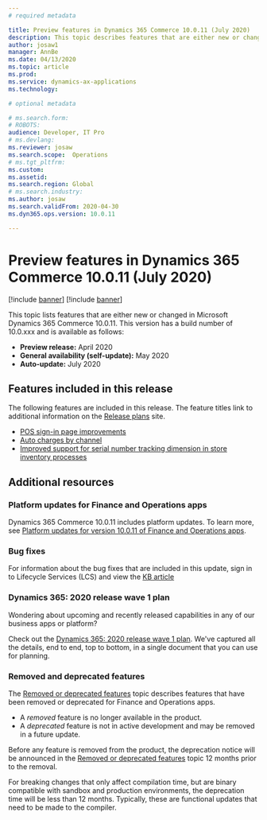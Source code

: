 ```yaml
---
# required metadata

title: Preview features in Dynamics 365 Commerce 10.0.11 (July 2020)
description: This topic describes features that are either new or changed in Dynamics 365 Commerce 10.0.11. 
author: josaw1
manager: AnnBe
ms.date: 04/13/2020
ms.topic: article
ms.prod: 
ms.service: dynamics-ax-applications
ms.technology: 

# optional metadata

# ms.search.form: 
# ROBOTS: 
audience: Developer, IT Pro
# ms.devlang: 
ms.reviewer: josaw
ms.search.scope:  Operations
# ms.tgt_pltfrm: 
ms.custom: 
ms.assetid: 
ms.search.region: Global
# ms.search.industry: 
ms.author: josaw
ms.search.validFrom: 2020-04-30 
ms.dyn365.ops.version: 10.0.11

---
```

# Preview features in Dynamics 365 Commerce 10.0.11 (July 2020)

[!include [banner](../includes/banner.md)]
[!include [banner](../includes/preview-banner.md)]


This topic lists features that are either new or changed in Microsoft Dynamics 365 Commerce 10.0.11. This version has a build number of 10.0.xxx and is available as follows:

- **Preview release:** April 2020
- **General availability (self-update):** May 2020
- **Auto-update:** July 2020

## Features included in this release

The following features are included in this release. The feature titles link to additional information on the [Release plans](https://docs.microsoft.com/dynamics365-release-plan/2020wave1/) site.

- [POS sign-in page improvements](https://docs.microsoft.com/dynamics365-release-plan/2020wave1/dynamics365-commerce/pos-sign-in-page-improvements)
- [Auto charges by channel ](https://docs.microsoft.com/en-us/dynamics365/commerce/auto-charges-by-channel)
- [Improved support for serial number tracking dimension in store inventory processes](https://docs.microsoft.com/dynamics365-release-plan/2020wave1/dynamics365-commerce/improved-support-serial-number-tracking-dimension-store-inventory-processes)


## Additional resources

### Platform updates for Finance and Operations apps

Dynamics 365 Commerce 10.0.11 includes platform updates. To learn more, see [Platform updates for version 10.0.11 of Finance and Operations apps](../../fin-ops-core/dev-itpro/get-started/whats-new-platform-update-35.md).

### Bug fixes 
For information about the bug fixes that are included in this update, sign in to Lifecycle Services (LCS) and view the [KB article](xyz)

### Dynamics 365: 2020 release wave 1 plan

Wondering about upcoming and recently released capabilities in any of our business apps or platform?

Check out the [Dynamics 365: 2020 release wave 1 plan](https://docs.microsoft.com/dynamics365-release-plan/2020wave1/index). We've captured all the details, end to end, top to bottom, in a single document that you can use for planning.

### Removed and deprecated features

The [Removed or deprecated features](../../fin-ops-core/dev-itpro/migration-upgrade/deprecated-features.md) topic describes features that have been removed or deprecated for Finance and Operations apps.

- A *removed* feature is no longer available in the product.
- A *deprecated* feature is not in active development and may be removed in a future update.

Before any feature is removed from the product, the deprecation notice will be announced in the [Removed or deprecated features](../../fin-ops-core/dev-itpro/migration-upgrade/deprecated-features.md) topic 12 months prior to the removal.

For breaking changes that only affect compilation time, but are binary compatible with sandbox and production environments, the deprecation time will be less than 12 months. Typically, these are functional updates that need to be made to the compiler.
